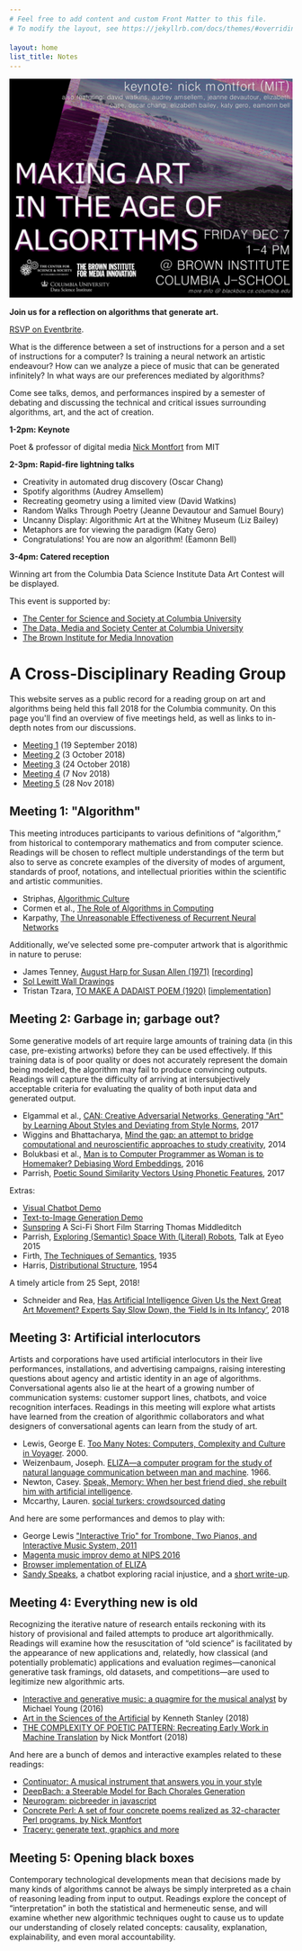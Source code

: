 ```yaml
---
# Feel free to add content and custom Front Matter to this file.
# To modify the layout, see https://jekyllrb.com/docs/themes/#overriding-theme-defaults

layout: home
list_title: Notes
---
```




![flyer](flyer2.png)

**Join us for a reflection on algorithms that generate art.**

[RSVP on Eventbrite](https://www.eventbrite.com/e/making-art-in-the-age-of-algorithms-symposium-tickets-52381297872).

What is the difference between a set of instructions for a person and a set of instructions for a computer? Is training a neural network an artistic endeavour? How can we analyze a piece of music that can be generated infinitely? In what ways are our preferences mediated by algorithms?

Come see talks, demos, and performances inspired by a semester of debating and discussing the technical and critical issues surrounding algorithms, art, and the act of creation.

**1-2pm: Keynote**

Poet & professor of digital media [Nick Montfort](https://nickm.com/) from MIT

**2-3pm: Rapid-fire lightning talks**

- Creativity in automated drug discovery (Oscar Chang)
- Spotify algorithms (Audrey Amsellem)
- Recreating geometry using a limited view (David Watkins)
- Random Walks Through Poetry (Jeanne Devautour and Samuel Boury)
- Uncanny Display: Algorithmic Art at the Whitney Museum (Liz Bailey)
- Metaphors are for viewing the paradigm (Katy Gero)
- Congratulations! You are now an algorithm! (Eamonn Bell)

**3-4pm: Catered reception**

Winning art from the Columbia Data Science Institute Data Art Contest will be displayed.

This event is supported by:

- [The Center for Science and Society at Columbia University](https://scienceandsociety.columbia.edu/)
- [The Data, Media and Society Center at Columbia University](https://industry.datascience.columbia.edu/center/new-media)
- [The Brown Institute for Media Innovation](https://brown.columbia.edu/)


# A Cross-Disciplinary Reading Group

This website serves as a public record for a reading group on art and algorithms being held this fall 2018 for the Columbia community. On this page you'll find an overview of five meetings held, as well as links to in-depth notes from our discussions.

* [Meeting 1](#m1) (19 September 2018)
* [Meeting 2](#m2) (3 October 2018)
* [Meeting 3](#m3) (24 October 2018)
* [Meeting 4](#m4) (7 Nov 2018)
* [Meeting 5](#m5) (28 Nov 2018)



<a name="m1"></a>
## Meeting 1: "Algorithm"

This meeting introduces participants to various definitions of “algorithm,” from historical to contemporary mathematics and from computer science. Readings will be chosen to reflect multiple understandings of the term but also to serve as concrete examples of the diversity of modes of argument, standards of proof, notations, and intellectual priorities within the scientific and artistic communities.

* Striphas, [Algorithmic Culture](https://github.com/kgero/artalgo/blob/master/readings/Algorithmic_culture.pdf)
* Cormen et al., [The Role of Algorithms in Computing](https://github.com/kgero/artalgo/blob/master/readings/The_Role_of_Algorithms_in_Computing.pdf)
* Karpathy, [The Unreasonable Effectiveness of Recurrent Neural Networks](https://karpathy.github.io/2015/05/21/rnn-effectiveness/)

Additionally, we’ve selected some pre-computer artwork that is algorithmic in nature to peruse:


* James Tenney, [August Harp for Susan Allen (1971)](https://youngcomposersproject.files.wordpress.com/2013/11/august-harp.png) [[recording](https://www.youtube.com/watch?v=x34hUbPswt4)]
* [Sol Lewitt Wall Drawings](https://massmoca.org/sol-lewitt/)
* Tristan Tzara, [TO MAKE A DADAIST POEM (1920)](https://upload.wikimedia.org/wikipedia/commons/a/a0/Pour-faire-un-poeme-dadaiste.jpg) [[implementation](http://www1.lasalle.edu/~blum/c340wks/DadaPoem.htm)]


<a name="m2"></a>
## Meeting 2: Garbage in; garbage out?

Some generative models of art require large amounts of training data (in this case, pre-existing artworks) before they can be used effectively. If this training data is of poor quality or does not accurately represent the domain being modeled, the algorithm may fail to produce convincing outputs. Readings will capture the difficulty of arriving at intersubjectively acceptable criteria for evaluating the quality of both input data and generated output.

- Elgammal et al., [CAN: Creative Adversarial Networks, Generating "Art" by Learning About Styles and Deviating from Style Norms](http://arxiv.org/abs/1706.07068), 2017
- Wiggins and Bhattacharya, [Mind the gap: an attempt to bridge computational and neuroscientific approaches to study creativity](https://www.frontiersin.org/articles/10.3389/fnhum.2014.00540/full), 2014
- Bolukbasi et al., [Man is to Computer Programmer as Woman is to Homemaker? Debiasing Word Embeddings](http://papers.nips.cc/paper/6227-man-is-to-computer-programmer-as-woman-is-to-homemaker-debiasing-word-embeddings), 2016
- Parrish, [Poetic Sound Similarity Vectors Using Phonetic Features](https://aaai.org/ocs/index.php/AIIDE/AIIDE17/paper/view/15879/15227), 2017

Extras: 

- [Visual Chatbot Demo](http://demo.visualdialog.org/)
- [Text-to-Image Generation Demo](http://t2i.cvalenzuelab.com/)
- [Sunspring](https://www.youtube.com/watch?v=LY7x2Ihqjmc) A Sci-Fi Short Film Starring Thomas Middleditch
- Parrish, [Exploring (Semantic) Space With (Literal) Robots](https://vimeo.com/134734729), Talk at Eyeo 2015
- Firth, [The Techniques of Semantics](https://onlinelibrary.wiley.com/doi/abs/10.1111/j.1467-968X.1935.tb01254.x), 1935
- Harris, [Distributional Structure](https://www.tandfonline.com/doi/pdf/10.1080/00437956.1954.11659520), 1954

A timely article from 25 Sept, 2018!

- Schneider and Rea, [Has Artificial Intelligence Given Us the Next Great Art Movement? Experts Say Slow Down, the ‘Field Is in Its Infancy’](https://news.artnet.com/art-world/ai-art-comes-to-market-is-it-worth-the-hype-1352011), 2018

<a name="m3"></a>
## Meeting 3: Artificial interlocutors

Artists and corporations have used artificial interlocutors in their live performances, installations, and advertising campaigns, raising interesting questions about agency and artistic identity in an age of algorithms. Conversational agents also lie at the heart of a growing number of communication systems: customer support lines, chatbots, and voice recognition interfaces. Readings in this meeting will explore what artists have learned from the creation of algorithmic collaborators and what designers of conversational agents can learn from the study of art. 

- Lewis, George E. [Too Many Notes: Computers, Complexity and Culture in Voyager](https://github.com/kgero/artalgo/blob/master/readings/TooManyNotes-ComputersComplexityandCultureinVoyager.pdf). 2000.
- Weizenbaum, Joseph. [ELIZA—a computer program for the study of natural language communication between man and machine](https://github.com/kgero/artalgo/blob/master/readings/ELIZA_a_computer_program_for_the_study_of_natural_language_communication_between_man_and_machine.pdf). 1966.
- Newton, Casey. [Speak, Memory: When her best friend died, she rebuilt him with artificial intelligence](https://www.theverge.com/a/luka-artificial-intelligence-memorial-roman-mazurenko-bot).
- Mccarthy, Lauren. [social turkers: crowdsourced dating](http://socialturkers.com/)

And here are some performances and demos to play with:

- George Lewis ["Interactive Trio" for Trombone, Two Pianos, and Interactive Music System, 2011](https://www.youtube.com/watch?v=ec88U5R7cJ0)
- [Magenta music improv demo at NIPS 2016](https://magenta.tensorflow.org/2016/12/16/nips-demo)
- [Browser implementation of ELIZA](https://www.masswerk.at/elizabot)
- [Sandy Speaks](http://sandyspeaks.americanartist.us/), a chatbot exploring racial injustice, and a [short write-up](https://github.com/kgero/artalgo/blob/master/readings/sandyspeaks.pdf).

<a name="m4"></a>
## Meeting 4: Everything new is old

Recognizing the iterative nature of research entails reckoning with its history of provisional and failed attempts to produce art algorithmically. Readings will examine how the resuscitation of “old science” is facilitated by the appearance of new applications and, relatedly, how classical (and potentially problematic) applications and evaluation regimes—canonical generative task framings, old datasets, and competitions—are used to legitimize new algorithmic arts. 

- [Interactive and generative music: a quagmire for the musical analyst](https://www.cambridge.org/core/books/expanding-the-horizon-of-electroacoustic-music-analysis/interactive-and-generative-music-a-quagmire-for-the-musical-analyst/6A9716D03FFEF31E40565142F706BB92) by Michael Young (2016)
- [Art in the Sciences of the Artificial](http://eplex.cs.ucf.edu/papers/stanley_leonardo18.pdf) by Kenneth Stanley (2018)
- [THE COMPLEXITY OF POETIC PATTERN: Recreating Early Work in Machine Translation](http://amodern.net/article/complexity-poetic-pattern/) by Nick Montfort (2018)

And here are a bunch of demos and interactive examples related to these readings:


- [Continuator: A musical instrument that answers you in your style](https://www.francoispachet.fr/continuator/)
- [DeepBach: a Steerable Model for Bach Chorales Generation](https://sites.google.com/site/deepbachexamples/)
- [Neurogram: picbreeder in javascript](http://otoro.net/neurogram/)
- [Concrete Perl: A set of four concrete poems realized as 32-character Perl programs, by Nick Montfort](https://nickm.com/poems/concrete_perl/)
- [Tracery: generate text, graphics and more](http://www.tracery.io/)

<a name="m5"></a>
## Meeting 5: Opening black boxes

Contemporary technological developments mean that decisions made by many kinds of algorithms cannot be always be simply interpreted as a chain of reasoning leading from input to output. Readings explore the concept of “interpretation” in both the statistical and hermeneutic sense, and will examine whether new algorithmic techniques ought to cause us to update our understanding of closely related concepts: causality, explanation, explainability, and even moral accountability.
